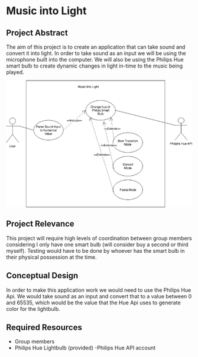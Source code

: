 # Music into Light

## Project Abstract
The aim of this project is to create an application that can take sound and convert it into light. In order to take sound as an input we will be using the microphone built into the computer. We will also be using the Philips Hue smart bulb to create dynamic changes in light in-time to the music being played.

![Use Case Image](MusicIntoLight.png)

## Project Relevance
This project will require high levels of coordination between group members considering I only have one smart bulb (will consider buy a second or third myself). Testing would have to be done by whoever has the smart bulb in their physical possession at the time.

## Conceptual Design
In order to make this application work we would need to use the Philips Hue Api. We would take sound as an input and convert that to a value between 0 and 65535, which would be the value that the Hue Api uses to generate color for the lightbulb.

## Required Resources
- Group members
- Philips Hue Lightbulb (provided)
-Philips Hue API account
